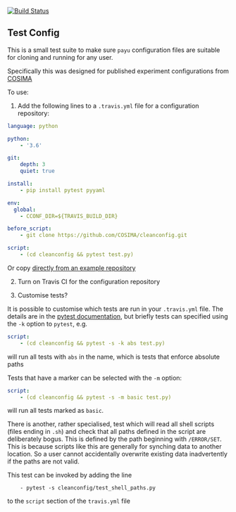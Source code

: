 [![Build Status](https://travis-ci.org/COSIMA/cleanconfig.svg?branch=master)](https://travis-ci.org/coecms/esm-pre-industrial)

## Test Config

This is a small test suite to make sure `payu` configuration files are suitable for cloning and running for any user.

Specifically this was designed for published experiment configurations from [COSIMA](https://github.com/COSIMA?language=shell)

To use:

1. Add the following lines to a `.travis.yml` file for a configuration repository:

```yaml
language: python

python:
    - '3.6'

git:
    depth: 3
    quiet: true

install:
    - pip install pytest pyyaml

env:
  global:
    - CCONF_DIR=${TRAVIS_BUILD_DIR}

before_script:
    - git clone https://github.com/COSIMA/cleanconfig.git

script:
    - (cd cleanconfig && pytest test.py)
```

Or copy [directly from an example repository](https://github.com/COSIMA/1deg_jra55_iaf/blob/master/.travis.yml)

2. Turn on Travis CI for the configuration repository

3. Customise tests?

It is possible to customise which tests are run in your `.travis.yml` file. The details are in the
[pytest documentation](https://docs.pytest.org/en/latest/example/markers.html), but briefly tests
can specified using the `-k` option to `pytest`, e.g.
```yaml
script:
    - (cd cleanconfig && pytest -s -k abs test.py)
```
will run all tests with `abs` in the name, which is tests that enforce absolute paths

Tests that have a marker can be selected with the `-m` option:
```yaml
script:
    - (cd cleanconfig && pytest -s -m basic test.py)
```
will run all tests marked as `basic`.

There is another, rather specialised, test which will read all shell scripts (files ending in `.sh`)
and check that all paths defined in the script are deliberately bogus. This is defined by the path
beginning with `/ERROR/SET`. This is because scripts like this are generally for synching data to 
another location. So a user cannot accidentally overwrite existing data inadvertently if the paths
are not valid.

This test can be invoked by adding the line
````
    - pytest -s cleanconfig/test_shell_paths.py
````
to the `script` section of the `travis.yml` file

